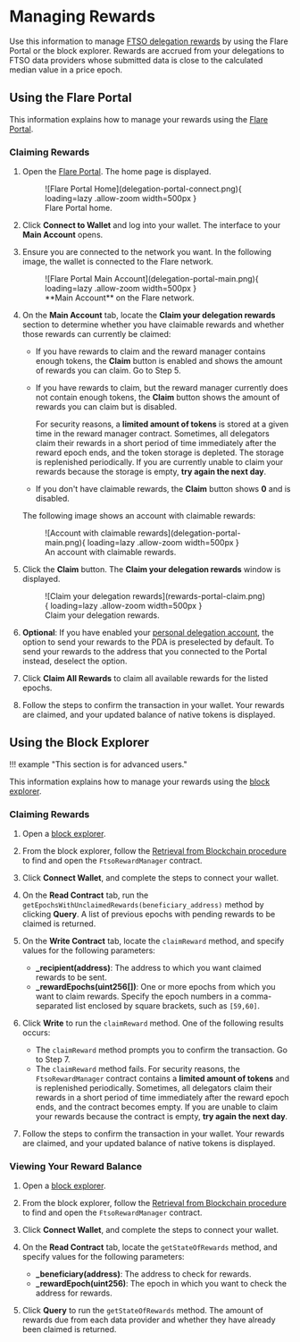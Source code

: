 # Managing Rewards

Use this information to manage [FTSO delegation rewards](../../tech/ftso.md#rewards) by using the Flare Portal or the block explorer. Rewards are accrued from your delegations to FTSO data providers whose submitted data is close to the calculated median value in a price epoch.

## Using the Flare Portal

This information explains how to manage your rewards using the [Flare Portal](https://portal.flare.network).

### Claiming Rewards

1. Open the [Flare Portal](https://portal.flare.network). The home page is displayed.

    <figure markdown>
    ![Flare Portal Home](delegation-portal-connect.png){ loading=lazy .allow-zoom width=500px }
    <figcaption>Flare Portal home.</figcaption>
    </figure>

2. Click **Connect to Wallet** and log into your wallet. The interface to your **Main Account** opens.
3. Ensure you are connected to the network you want. In the following image, the wallet is connected to the Flare network.

    <figure markdown>
    ![Flare Portal Main Account](delegation-portal-main.png){ loading=lazy .allow-zoom width=500px }
    <figcaption>**Main Account** on the Flare network.</figcaption>
    </figure>

4. On the **Main Account** tab, locate the **Claim your delegation rewards** section to determine whether you have claimable rewards and whether those rewards can currently be claimed:

    * If you have rewards to claim and the reward manager contains enough tokens, the **Claim** button is enabled and shows the amount of rewards you can claim. Go to Step 5.
    * If you have rewards to claim, but the reward manager currently does not contain enough tokens, the **Claim** button shows the amount of rewards you can claim but is disabled.

        For security reasons, a **limited amount of tokens** is stored at a given time in the reward manager contract.
        Sometimes, all delegators claim their rewards in a short period of time immediately after the reward epoch ends, and the token storage is depleted.
        The storage is replenished periodically.
        If you are currently unable to claim your rewards because the storage is empty, **try again the next day**.

    * If you don't have claimable rewards, the **Claim** button shows **0** and is disabled.

    The following image shows an account with claimable rewards:

    <figure markdown>
    ![Account with claimable rewards](delegation-portal-main.png){ loading=lazy .allow-zoom width=500px }
    <figcaption>An account with claimable rewards.</figcaption>
    </figure>

5. Click the **Claim** button. The **Claim your delegation rewards** window is displayed.

    <figure markdown>
    ![Claim your delegation rewards](rewards-portal-claim.png){ loading=lazy .allow-zoom width=500px }
    <figcaption>Claim your delegation rewards.</figcaption>
    </figure>

6. **Optional**: If you have enabled your [personal delegation account](../../tech/personal-delegation-account.md), the option to send your rewards to the PDA is preselected by default.
    To send your rewards to the address that you connected to the Portal instead, deselect the option.
7. Click **Claim All Rewards** to claim all available rewards for the listed epochs.
8. Follow the steps to confirm the transaction in your wallet. Your rewards are claimed, and your updated balance of native tokens is displayed.

## Using the Block Explorer

!!! example "This section is for advanced users."

This information explains how to manage your rewards using the [block explorer](../block-explorer.md).

### Claiming Rewards

1. Open a [block explorer](../block-explorer.md).
2. From the block explorer, follow the [Retrieval from Blockchain procedure](../../dev/reference/contracts.md#retrieval-from-blockchain) to find and open the `FtsoRewardManager` contract.
3. Click **Connect Wallet**, and complete the steps to connect your wallet.
4. On the **Read Contract** tab, run the `getEpochsWithUnclaimedRewards(beneficiary_address)` method by clicking **Query**. A list of previous epochs with pending rewards to be claimed is returned.
5. On the **Write Contract** tab, locate the `claimReward` method, and specify values for the following parameters:

    * **_recipient(address)**: The address to which you want claimed rewards to be sent.
    * **_rewardEpochs(uint256[])**: One or more epochs from which you want to claim rewards. Specify the epoch numbers in a comma-separated list enclosed by square brackets, such as `[59,60]`.

6. Click **Write** to run the `claimReward` method. One of the following results occurs:

    * The `claimReward` method prompts you to confirm the transaction. Go to Step 7.
    * The `claimReward` method fails. For security reasons, the `FtsoRewardManager` contract contains a **limited amount of tokens** and is replenished periodically. Sometimes, all delegators claim their rewards in a short period of time immediately after the reward epoch ends, and the contract becomes empty. If you are unable to claim your rewards because the contract is empty, **try again the next day**.

7. Follow the steps to confirm the transaction in your wallet. Your rewards are claimed, and your updated balance of native tokens is displayed.

### Viewing Your Reward Balance

1. Open a [block explorer](../block-explorer.md).
2. From the block explorer, follow the [Retrieval from Blockchain procedure](../../dev/reference/contracts.md#retrieval-from-blockchain) to find and open the `FtsoRewardManager` contract.
3. Click **Connect Wallet**, and complete the steps to connect your wallet.
4. On the **Read Contract** tab, locate the `getStateOfRewards` method, and specify values for the following parameters:

    * **_beneficiary(address)**: The address to check for rewards.
    * **_rewardEpoch(uint256)**: The epoch in which you want to check the address for rewards.

5. Click **Query** to run the `getStateOfRewards` method. The amount of rewards due from each data provider and whether they have already been claimed is returned.
